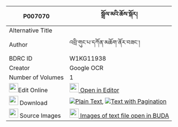|P007070|སྒྲོལ་མའི་ཆོས་སྐོར། 
| --- | --- 
|Alternative Title |
|Author| འབྲི་གུང་པ་དཀོན་མཆོག་ནོར་བཟང་།
|BDRC ID | W1KG11938
|Creator | Google OCR
|Number of Volumes| 1
|<img width="25" src="https://img.icons8.com/color/25/000000/edit-property.png">Edit Online| [<img width="25" src="https://avatars.githubusercontent.com/u/45091458?s=200&v=4"> Open in Editor](http://editor.openpecha.org/P007070)
|<img width="25" src="https://img.icons8.com/fluent/48/000000/download-2.png"/>  Download | [![](https://img.icons8.com/color/20/000000/txt.png)Plain Text](https://github.com/Openpecha/P007070/releases/download/v1/drolma_i_chokor_plain_P007070.zip), [![](https://img.icons8.com/color/20/000000/txt.png)Text with Pagination](https://github.com/Openpecha/P007070/releases/download/v1/drolma_i_chokor_pages_P007070.zip)
|<img width="25" src="https://img.icons8.com/plasticine/100/000000/pictures-folder.png"/>  Source Images | [<img width="25" src="https://library.bdrc.io/icons/BUDA-small.svg"> Images of text file open in BUDA](https://library.bdrc.io/show/bdr:W1KG11938)